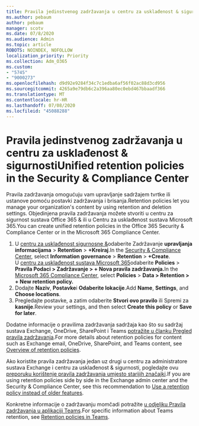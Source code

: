 ```yaml
---
title: Pravila jedinstvenog zadržavanja u centru za usklađenost & sigurnosti
ms.author: pebaum
author: pebaum
manager: scotv
ms.date: 07/8/2020
ms.audience: Admin
ms.topic: article
ROBOTS: NOINDEX, NOFOLLOW
localization_priority: Priority
ms.collection: Adm_O365
ms.custom:
- "5745"
- "9000273"
ms.openlocfilehash: d9d92e9284f34c7c1edba6af56f02ac88d3cd956
ms.sourcegitcommit: 4265a9e79db6c2a396aa80ec0ebd467bbaadf366
ms.translationtype: MT
ms.contentlocale: hr-HR
ms.lasthandoff: 07/08/2020
ms.locfileid: "45088288"
---
```

# <a name="unified-retention-policies-in-the-security--compliance-center"></a><span data-ttu-id="3c37f-102">Pravila jedinstvenog zadržavanja u centru za usklađenost & sigurnosti</span><span class="sxs-lookup"><span data-stu-id="3c37f-102">Unified retention policies in the Security & Compliance Center</span></span>

<span data-ttu-id="3c37f-103">Pravila zadržavanja omogućuju vam upravljanje sadržajem tvrtke ili ustanove pomoću postavki zadržavanja i brisanja.</span><span class="sxs-lookup"><span data-stu-id="3c37f-103">Retention policies let you manage your organization's content by using retention and deletion settings.</span></span> <span data-ttu-id="3c37f-104">Objedinjena pravila zadržavanja možete stvoriti u centru za sigurnost sustava Office 365 & ili u Centru za usklađenost sustava Microsoft 365.</span><span class="sxs-lookup"><span data-stu-id="3c37f-104">You can create unified retention policies in the Office 365 Security & Compliance Center or in the Microsoft 365 Compliance Center.</span></span> 

1. <span data-ttu-id="3c37f-105">U [centru za usklađenost sigurnosne &](https://go.microsoft.com/fwlink/p/?linkid=2077143)odaberite Zadržavanje **upravljanja informacijama**  >  **Retention**  >  **+Kreiraj**.</span><span class="sxs-lookup"><span data-stu-id="3c37f-105">In the [Security & Compliance Center](https://go.microsoft.com/fwlink/p/?linkid=2077143), select **Information governance** > **Retention** > **+Create**.</span></span> <br/>
    <span data-ttu-id="3c37f-106">U [centru za usklađenost sustava Microsoft 365](https://go.microsoft.com/fwlink/p/?linkid=2077149)odaberite **Policies**  >  **Pravila Podaci > Zadržavanje > + Nova pravila zadržavanja.**</span><span class="sxs-lookup"><span data-stu-id="3c37f-106">In the [Microsoft 365 Compliance Center](https://go.microsoft.com/fwlink/p/?linkid=2077149), select **Policies** > **Data > Retention > + New retention policy.**</span></span>
2. <span data-ttu-id="3c37f-107">Dodajte **Naziv**, **Postavke**i **Odaberite lokacije**.</span><span class="sxs-lookup"><span data-stu-id="3c37f-107">Add **Name**, **Settings**, and **Choose locations**.</span></span>
3. <span data-ttu-id="3c37f-108">Pregledajte postavke, a zatim odaberite **Stvori ovo pravilo** ili Spremi za **kasnije**.</span><span class="sxs-lookup"><span data-stu-id="3c37f-108">Review your settings, and then select **Create this policy** or **Save for later**.</span></span>  
      
<span data-ttu-id="3c37f-109">Dodatne informacije o pravilima zadržavanja sadržaja kao što su sadržaj sustava Exchange, OneDrive, SharePoint i Teams [potražite u članku Pregled pravila zadržavanja](https://go.microsoft.com/fwlink/?linkid=2127785).</span><span class="sxs-lookup"><span data-stu-id="3c37f-109">For more details about retention policies for content such as Exchange email, OneDrive, SharePoint, and Teams content, see [Overview of retention policies](https://go.microsoft.com/fwlink/?linkid=2127785).</span></span>  
    
<span data-ttu-id="3c37f-110">Ako koristite pravila zadržavanja jedan uz drugi u centru za administratore sustava Exchange i centru za usklađenost & sigurnosti, pogledajte ovu [preporuku korištenje pravila zadržavanja umjesto starijih značajki](https://docs.microsoft.com/microsoft-365/compliance/retention-policies?view=o365-worldwide#use-a-retention-policy-instead-of-older-features).</span><span class="sxs-lookup"><span data-stu-id="3c37f-110">If you are using retention policies side by side in the Exchange admin center and the Security & Compliance Center, see this recommendation to [Use a retention policy instead of older features](https://docs.microsoft.com/microsoft-365/compliance/retention-policies?view=o365-worldwide#use-a-retention-policy-instead-of-older-features).</span></span>  
    
<span data-ttu-id="3c37f-111">Konkretne informacije o zadržavanju momčadi potražite [u odjeljku Pravila zadržavanja u aplikaciji Teams](https://docs.microsoft.com/microsoftteams/retention-policies).</span><span class="sxs-lookup"><span data-stu-id="3c37f-111">For specific information about Teams retention, see [Retention policies in Teams](https://docs.microsoft.com/microsoftteams/retention-policies).</span></span>